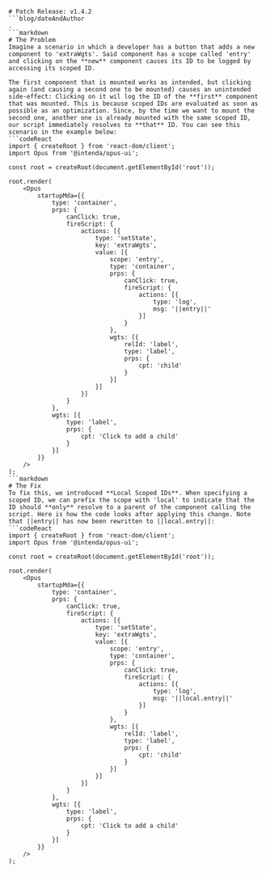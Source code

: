 ```mainHeading
# Patch Release: v1.4.2
```blog/dateAndAuthor
.
```markdown
# The Problem
Imagine a scenario in which a developer has a button that adds a new component to 'extraWgts'. Said component has a scope called 'entry' and clicking on the **new** component causes its ID to be logged by accessing its scoped ID.

The first component that is mounted works as intended, but clicking again (and causing a second one to be mounted) causes an unintended side-effect: Clicking on it wil log the ID of the **first** component that was mounted. This is because scoped IDs are evaluated as soon as possible as an optimization. Since, by the time we want to mount the second one, another one is already mounted with the same scoped ID, our script immediately resolves to **that** ID. You can see this scenario in the example below:
```codeReact
import { createRoot } from 'react-dom/client';
import Opus from '@intenda/opus-ui';

const root = createRoot(document.getElementById('root'));

root.render(
	<Opus
		startupMda={{
			type: 'container',
			prps: {
				canClick: true,
				fireScript: {
					actions: [{
						type: 'setState',
						key: 'extraWgts',
						value: [{
							scope: 'entry',
							type: 'container',
							prps: {
								canClick: true,
								fireScript: {
									actions: [{
										type: 'log',
										msg: '||entry||'
									}]
								}
							},
							wgts: [{
								relId: 'label',
								type: 'label',
								prps: {
									cpt: 'child'
								}
							}]
						}]
					}]
				}
			},
			wgts: [{
				type: 'label',
				prps: {
					cpt: 'Click to add a child'
				}
			}]	
		}}
	/>
);
```markdown
# The Fix
To fix this, we introduced **Local Scoped IDs**. When specifying a scoped ID, we can prefix the scope with 'local' to indicate that the ID should **only** resolve to a parent of the component calling the script. Here is how the code looks after applying this change. Note that ||entry|| has now been rewritten to ||local.entry||:
```codeReact
import { createRoot } from 'react-dom/client';
import Opus from '@intenda/opus-ui';

const root = createRoot(document.getElementById('root'));

root.render(
	<Opus
		startupMda={{
			type: 'container',
			prps: {
				canClick: true,
				fireScript: {
					actions: [{
						type: 'setState',
						key: 'extraWgts',
						value: [{
							scope: 'entry',
							type: 'container',
							prps: {
								canClick: true,
								fireScript: {
									actions: [{
										type: 'log',
										msg: '||local.entry||'
									}]
								}
							},
							wgts: [{
								relId: 'label',
								type: 'label',
								prps: {
									cpt: 'child'
								}
							}]
						}]
					}]
				}
			},
			wgts: [{
				type: 'label',
				prps: {
					cpt: 'Click to add a child'
				}
			}]	
		}}
	/>
);